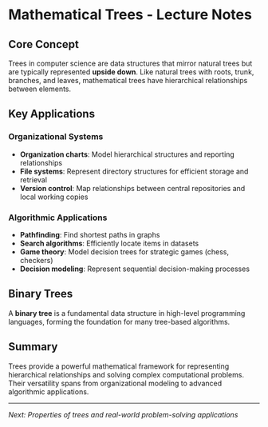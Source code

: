 # Mathematical Trees - Lecture Notes

## Core Concept
Trees in computer science are data structures that mirror natural trees but are typically represented **upside down**. Like natural trees with roots, trunk, branches, and leaves, mathematical trees have hierarchical relationships between elements.

## Key Applications

### Organizational Systems
- **Organization charts**: Model hierarchical structures and reporting relationships
- **File systems**: Represent directory structures for efficient storage and retrieval
- **Version control**: Map relationships between central repositories and local working copies

### Algorithmic Applications
- **Pathfinding**: Find shortest paths in graphs
- **Search algorithms**: Efficiently locate items in datasets
- **Game theory**: Model decision trees for strategic games (chess, checkers)
- **Decision modeling**: Represent sequential decision-making processes

## Binary Trees
A **binary tree** is a fundamental data structure in high-level programming languages, forming the foundation for many tree-based algorithms.

## Summary
Trees provide a powerful mathematical framework for representing hierarchical relationships and solving complex computational problems. Their versatility spans from organizational modeling to advanced algorithmic applications.

---
*Next: Properties of trees and real-world problem-solving applications*